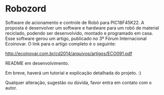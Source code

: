 # Robozord
Software de acionamento e controle de Robô para PIC18F45K22.
A proposta é desenvolver um software e hardware para um robô de material reciclado, podendo
ser desenvolvido, montado e programado em casa.
Esse software gerou um artigo, publicado no 3º Fórum Internacional Ecoinovar.
O link para o artigo completo é o seguinte: 

http://ecoinovar.com.br/cd2014/arquivos/artigos/ECO091.pdf

README em desenvolvimento.

Em breve, haverá um tutorial e explicação detalhada do projeto. :)

Qualquer alteração, sugestão ou dúvida, favor entra em contato com o autor.
